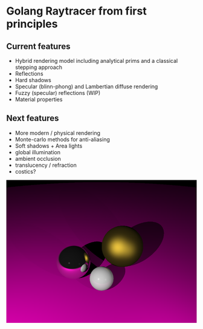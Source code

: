 # Golang Raytracer from first principles

## Current features
 * Hybrid rendering model including analytical prims and a classical stepping approach
 * Reflections
 * Hard shadows
 * Specular (blinn-phong) and Lambertian diffuse rendering
 * Fuzzy (specular) reflections (WIP)
 * Material properties

## Next features
 * More modern / physical rendering
 * Monte-carlo methods for anti-aliasing
 * Soft shadows + Area lights
 * global illumination
 * ambient occlusion
 * translucency / refraction
 * costics?

![Sample output](sample.png)